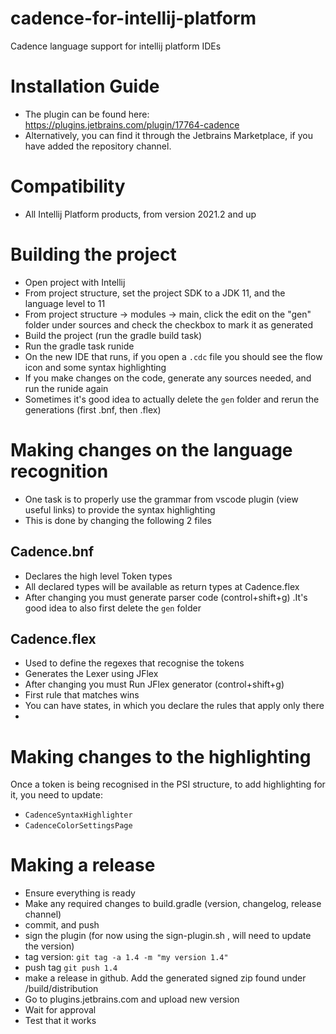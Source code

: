 # cadence-for-intellij-platform
Cadence language support for intellij platform IDEs

# Installation Guide
- The plugin can be found here: https://plugins.jetbrains.com/plugin/17764-cadence
- Alternatively, you can find it through the Jetbrains Marketplace, if you have added the <alpha> repository channel.

# Compatibility
- All Intellij Platform products, from version 2021.2 and up

# Building the project
- Open project with Intellij
- From project structure, set the project SDK to a JDK 11, and the language level to 11
- From project structure -> modules -> main, click the edit on the "gen" folder under sources and check the checkbox to mark it as generated
- Build the project (run the gradle build task)
- Run the gradle task runide
- On the new IDE that runs, if you open a `.cdc` file you should see the flow icon and some syntax highlighting
- If you make changes on the code, generate any sources needed, and run the runide again
- Sometimes it's good idea to actually delete the `gen` folder and rerun the generations (first .bnf, then .flex)

# Making changes on the language recognition
- One task is to properly use the grammar from vscode plugin (view useful links) to provide the syntax highlighting
- This is done by changing the following 2 files

## Cadence.bnf
- Declares the high level Token types
- All declared types will be available as return types at Cadence.flex
- After changing you must generate parser code (control+shift+g) .It's good idea to also first delete the `gen` folder


## Cadence.flex
- Used to define the regexes that recognise the tokens
- Generates the Lexer using JFlex
- After changing you must Run JFlex generator (control+shift+g)
- First rule that matches wins
- You can have states, in which you declare the rules that apply only there
- 

# Making changes to the highlighting
Once a token is being recognised in the PSI structure, to add highlighting for it, you need to update:
- `CadenceSyntaxHighlighter`
- `CadenceColorSettingsPage`

# Making a release
- Ensure everything is ready
- Make any required changes to build.gradle (version, changelog, release channel)
- commit, and push
- sign the plugin (for now using the sign-plugin.sh , will need to update the version) 
- tag version: ```git tag -a 1.4 -m "my version 1.4"```
- push tag  ```git push 1.4```
- make a release in github. Add the generated signed zip found under /build/distribution
- Go to plugins.jetbrains.com  and upload new version
- Wait for approval
- Test that it works

